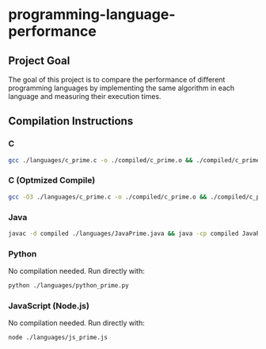 # programming-language-performance
## Project Goal

The goal of this project is to compare the performance of different programming languages by implementing the same algorithm in each language and measuring their execution times.

## Compilation Instructions

### C
```sh
gcc ./languages/c_prime.c -o ./compiled/c_prime.o && ./compiled/c_prime.o
```

### C (Optmized Compile)
```sh
gcc -O3 ./languages/c_prime.c -o ./compiled/c_prime.o && ./compiled/c_prime.o
```

### Java
```sh
javac -d compiled ./languages/JavaPrime.java && java -cp compiled JavaPrime
```

### Python
No compilation needed. Run directly with:
```sh
python ./languages/python_prime.py
```

### JavaScript (Node.js)
No compilation needed. Run directly with:
```sh
node ./languages/js_prime.js
```
